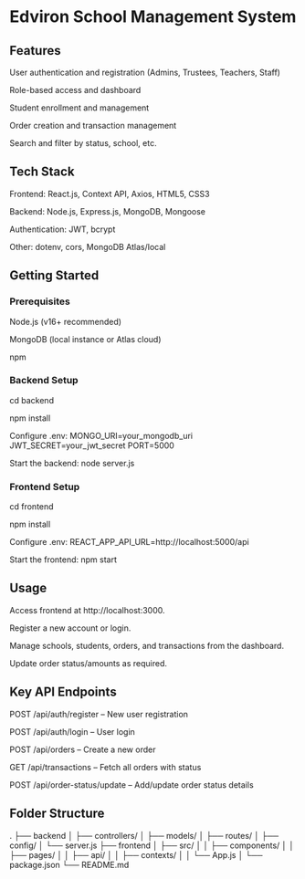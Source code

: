 
# Edviron School Management System

## Features
User authentication and registration (Admins, Trustees, Teachers, Staff)

Role-based access and dashboard

Student enrollment and management

Order creation and transaction management

Search and filter by status, school, etc.


## Tech Stack
Frontend: React.js, Context API, Axios, HTML5, CSS3

Backend: Node.js, Express.js, MongoDB, Mongoose

Authentication: JWT, bcrypt

Other: dotenv, cors, MongoDB Atlas/local


## Getting Started
### Prerequisites
Node.js (v16+ recommended)

MongoDB (local instance or Atlas cloud)

npm

### Backend Setup
cd backend

npm install

Configure .env:
MONGO_URI=your_mongodb_uri
JWT_SECRET=your_jwt_secret
PORT=5000

Start the backend:
node server.js


### Frontend Setup
cd frontend

npm install

Configure .env:
REACT_APP_API_URL=http://localhost:5000/api

Start the frontend:
npm start


## Usage
Access frontend at http://localhost:3000.

Register a new account or login.

Manage schools, students, orders, and transactions from the dashboard.

Update order status/amounts as required.

## Key API Endpoints
POST /api/auth/register – New user registration

POST /api/auth/login – User login

POST /api/orders – Create a new order

GET /api/transactions – Fetch all orders with status

POST /api/order-status/update – Add/update order status details


## Folder Structure
.
├── backend
│   ├── controllers/
│   ├── models/
│   ├── routes/
│   ├── config/
│   └── server.js
├── frontend
│   ├── src/
│   │   ├── components/
│   │   ├── pages/
│   │   ├── api/
│   │   ├── contexts/
│   │   └── App.js
│   └── package.json
└── README.md
